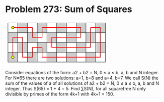 # Problem 273: Sum of Squares

![p273](img/273.gif)

Consider equations of the form: a2 + b2 = N, 0 ≤ a ≤ b, a, b and N
integer. For N=65 there are two solutions: a=1, b=8 and a=4, b=7. We
call S(N) the sum of the values of a of all solutions of a2 + b2 = N, 0
≤ a ≤ b, a, b and N integer. Thus S(65) = 1 + 4 = 5. Find ∑S(N), for all
squarefree N only divisible by primes of the form 4k+1 with 4k+1 &lt;
150.